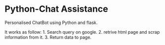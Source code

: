 # Python-Chat Assistance
Personalised ChatBot using Python and flask.

It works as follow:
    1. Search query on google.
    2. retrive html page and scrap information from it.
    3. Return data to page.

